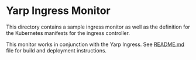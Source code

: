 # Yarp Ingress Monitor

This directory contains a sample ingress monitor as well as the definition for the Kubernetes manifests for the ingress controller.

This monitor works in conjunction with the Yarp Ingress. See [README.md](../Ingress/README.md) file for build and deployment instructions.
